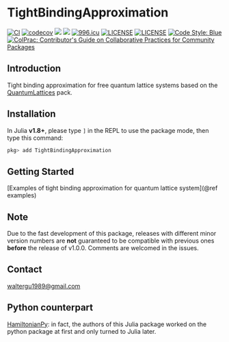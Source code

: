 # TightBindingApproximation

[![CI](https://github.com/Quantum-Many-Body/TightBindingApproximation.jl/actions/workflows/CI.yml/badge.svg)](https://github.com/Quantum-Many-Body/TightBindingApproximation.jl/actions/workflows/CI.yml)
[![codecov](https://codecov.io/gh/Quantum-Many-Body/TightBindingApproximation.jl/branch/master/graph/badge.svg)](https://codecov.io/gh/Quantum-Many-Body/TightBindingApproximation.jl)
[![](https://img.shields.io/badge/docs-dev-blue.svg)](https://quantum-many-body.github.io/TightBindingApproximation.jl/dev/)
[![](https://img.shields.io/badge/docs-stable-blue.svg)](https://quantum-many-body.github.io/TightBindingApproximation.jl/stable/)
[![996.icu](https://img.shields.io/badge/link-996.icu-red.svg)](https://996.icu)
[![LICENSE](https://img.shields.io/badge/License-Apache%202.0-blue.svg)](https://opensource.org/licenses/Apache-2.0)
[![LICENSE](https://img.shields.io/badge/license-Anti%20996-blue.svg)](https://github.com/996icu/996.ICU/blob/master/LICENSE)
[![Code Style: Blue](https://img.shields.io/badge/code%20style-blue-4495d1.svg)](https://github.com/invenia/BlueStyle)
[![ColPrac: Contributor's Guide on Collaborative Practices for Community Packages](https://img.shields.io/badge/ColPrac-Contributor's%20Guide-blueviolet)](https://github.com/SciML/ColPrac)

## Introduction

Tight binding approximation for free quantum lattice systems based on the [QuantumLattices](https://github.com/Quantum-Many-Body/QuantumLattices.jl) pack.

## Installation

In Julia **v1.8+**, please type `]` in the REPL to use the package mode, then type this command:

```julia
pkg> add TightBindingApproximation
```

## Getting Started

[Examples of tight binding approximation for quantum lattice system](@ref examples)

## Note

Due to the fast development of this package, releases with different minor version numbers are **not** guaranteed to be compatible with previous ones **before** the release of v1.0.0. Comments are welcomed in the issues.

## Contact
waltergu1989@gmail.com

## Python counterpart
[HamiltonianPy](https://github.com/waltergu/HamiltonianPy): in fact, the authors of this Julia package worked on the python package at first and only turned to Julia later.
